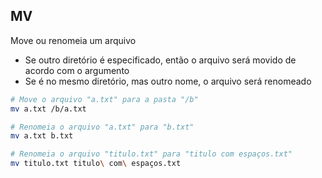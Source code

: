 ## MV

Move ou renomeia um arquivo

- Se outro diretório é especificado, então o arquivo será movido de acordo com o argumento
- Se é no mesmo diretório, mas outro nome, o arquivo será renomeado

```sh
# Move o arquivo "a.txt" para a pasta "/b"
mv a.txt /b/a.txt
```

```sh
# Renomeia o arquivo "a.txt" para "b.txt"
mv a.txt b.txt
```

```sh
# Renomeia o arquivo "titulo.txt" para "titulo com espaços.txt"
mv titulo.txt titulo\ com\ espaços.txt
```
